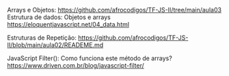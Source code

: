Arrays e Objetos: https://github.com/afrocodigos/TF-JS-II/tree/main/aula03
Estrutura de dados: Objetos e arrays https://eloquentjavascript.net/04_data.html 

Estruturas de Repetição: https://github.com/afrocodigos/TF-JS-II/blob/main/aula02/READEME.md 

JavaScript Filter(): Como funciona este método de arrays? https://www.driven.com.br/blog/javascript-filter/ 